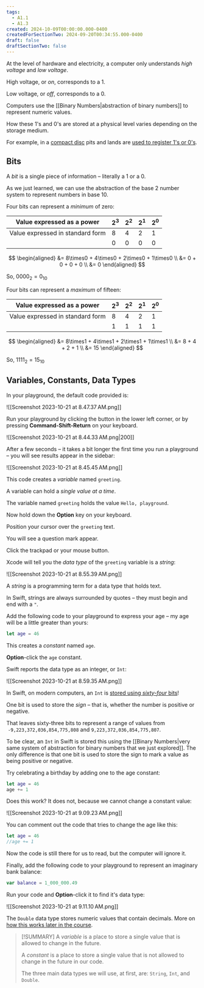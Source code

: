 ```yaml
---
tags:
  - A1.1
  - A1.3
created: 2024-10-09T00:00:00.000-0400
createdForSectionTwo: 2024-09-20T00:34:55.000-0400
draft: false
draftSectionTwo: false
---
```

At the level of hardware and electricity, a computer only understands *high voltage* and *low voltage*.

High voltage, or *on*, corresponds to a 1.

Low voltage, or *off*, corresponds to a 0.

Computers use the [[Binary Numbers|abstraction of binary numbers]] to represent numeric values.

How these 1's and 0's are stored at a physical level varies depending on the storage medium.

For example, in a [compact disc](https://duckduckgo.com/?q=compact+disc&iax=images&ia=images#) pits and lands are [used to register 1's or 0's](https://ecomputernotes.com/fundamental/input-output-and-memory/what-are-pits-and-lands-in-cds).

## Bits

A *bit* is a single piece of information – literally a 1 or a 0.

As we just learned, we can use the abstraction of the base 2 number system to represent numbers in base 10.

Four bits can represent a *minimum* of zero:

Value expressed as a power|$2^3$|$2^2$|$2^1$|$2^0$
-|-|-|-|-
Value expressed in standard form|$8$|$4$|$2$|$1$
&nbsp;|$0$|$0$|$0$|$0$

$$
\begin{aligned}
&= 8\times0 + 4\times0 + 2\times0 + 1\times0 \\
&= 0 + 0 + 0 + 0 \\
&= 0
\end{aligned}
$$

So, $0000_2=0_{10}$

Four bits can represent a *maximum* of fifteen:

Value expressed as a power|$2^3$|$2^2$|$2^1$|$2^0$
-|-|-|-|-
Value expressed in standard form|$8$|$4$|$2$|$1$
&nbsp;|$1$|$1$|$1$|$1$

$$
\begin{aligned}
&= 8\times1 + 4\times1 + 2\times1 + 1\times1 \\
&= 8 + 4 + 2 + 1 \\
&= 15
\end{aligned}
$$

So, $1111_2=15_{10}$

## Variables, Constants, Data Types

In your playground, the default code provided is:

![[Screenshot 2023-10-21 at 8.47.37 AM.png]]

Run your playground by clicking the button in the lower left corner, or by pressing **Command-Shift-Return** on your keyboard.

![[Screenshot 2023-10-21 at 8.44.33 AM.png|200]]

After a few seconds – it takes a bit longer the first time you run a playground – you will see results appear in the sidebar:

![[Screenshot 2023-10-21 at 8.45.45 AM.png]]

This code creates a *variable* named `greeting`.

A variable can hold a *single value at a time*.

The variable named `greeting` holds the value `Hello, playground`.

Now hold down the **Option** key on your keyboard.

Position your cursor over the `greeting` text.

You will see a question mark appear.

Click the trackpad or your mouse button.

Xcode will tell you the *data type* of the `greeting` variable is a *string*:

![[Screenshot 2023-10-21 at 8.55.39 AM.png]]

A *string* is a programming term for a data type that holds text.

In Swift, strings are always surrounded by quotes – they must begin and end with a `"`.

Add the following code to your playground to express your age – my age will be a little greater than yours:

```swift
let age = 46
```

This creates a *constant* named `age`.

**Option**-click the `age` constant.

Swift reports the data type as an integer, or `Int`:

![[Screenshot 2023-10-21 at 8.59.35 AM.png]]

In Swift, on modern computers, an `Int` is [stored using *sixty-four* bits](https://docs.swift.org/swift-book/documentation/the-swift-programming-language/thebasics/#Int)!

One bit is used to store the *sign* – that is, whether the number is positive or negative. 

That leaves sixty-three bits to represent a range of values from  `-9,223,372,036,854,775,808` and `9,223,372,036,854,775,807`.

To be clear, an `Int` in Swift is stored this using the [[Binary Numbers|very same system of abstraction for binary numbers that we just explored]]. The only difference is that one bit is used to store the sign to mark a value as being positive or negative.

Try celebrating a birthday by adding one to the age constant:

```swift
let age = 46
age += 1
```

Does this work? It does not, because we cannot change a constant value:

![[Screenshot 2023-10-21 at 9.09.23 AM.png]]

You can comment out the code that tries to change the age like this:

```swift
let age = 46
//age += 1
```

Now the code is still there for us to read, but the computer will ignore it.

Finally, add the following code to your playground to represent an imaginary bank balance:

```swift
var balance = 1_000_000.49
```

Run your code and **Option**-click it to find it's data type:

![[Screenshot 2023-10-21 at 9.11.10 AM.png]]

The `Double` data type stores numeric values that contain decimals. More on [how this works later in the course](https://wizardzines.com/zines/integers-floats/).

> [!SUMMARY]
> A *variable* is a place to store a single value that is allowed to change in the future.
> 
> A *constant* is a place to store a single value that is not allowed to change in the future in our code.
> 
> The three main data types we will use, at first, are: `String`, `Int`, and `Double`.
